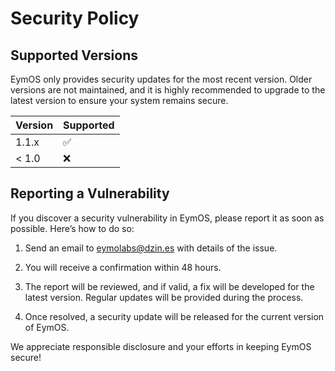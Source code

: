 # Security Policy

## Supported Versions

EymOS only provides security updates for the most recent version. Older 
versions are not maintained, and it is highly recommended to upgrade to 
the latest version to ensure your system remains secure.

| Version | Supported          |
|---------|--------------------|
| 1.1.x   | :white_check_mark: |
| < 1.0   | :x:                |


## Reporting a Vulnerability

If you discover a security vulnerability in EymOS, please report it as 
soon as possible. Here’s how to do so:

1. Send an email to [eymolabs@dzin.es](mailto:eymolabs@dzin.es) with
   details of the issue.

2. You will receive a confirmation within 48 hours.

3. The report will be reviewed, and if valid, a fix will be developed
   for the latest version. Regular updates will be provided during the
   process.

4. Once resolved, a security update will be released for the current
   version of EymOS.


We appreciate responsible disclosure and your efforts in keeping EymOS secure!
